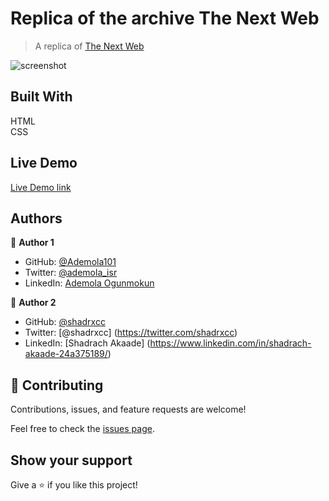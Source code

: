 # Replica of the archive The Next Web
> A replica of [The Next Web](https://perma.cc/M5ZV-Q2D6) 

![screenshot]()

## Built With 
HTML <br> CSS

## Live Demo

[Live Demo link]()

## Authors

👤 **Author 1**

- GitHub: [@Ademola101](https://github.com/Ademola101)
- Twitter: [@ademola_isr](https://twitter.com/ademola_isr)
- LinkedIn: [Ademola Ogunmokun](https://linkedin.com/in/ademola-ogunmokun-492575203)

👤 **Author 2**

- GitHub: [@shadrxcc](https://github.com/shadrxcc)
- Twitter: [@shadrxcc] (https://twitter.com/shadrxcc)
- LinkedIn: [Shadrach Akaade] (https://www.linkedin.com/in/shadrach-akaade-24a375189/)


## 🤝 Contributing

Contributions, issues, and feature requests are welcome!

Feel free to check the [issues page](https://github.com/Ademola101/RWD-milestone-1/issues).

## Show your support

Give a ⭐️ if you like this project!


